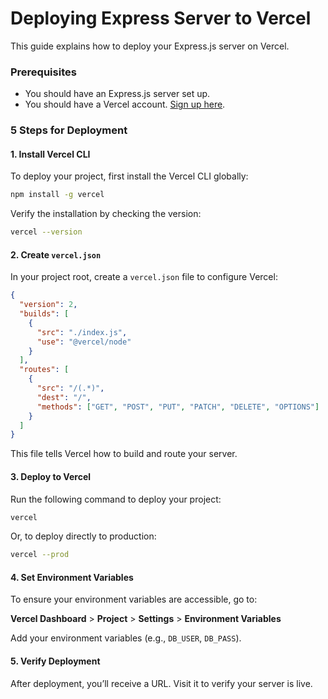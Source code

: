 # Deploying Express Server to Vercel

This guide explains how to deploy your Express.js server on Vercel.

### Prerequisites

- You should have an Express.js server set up.
- You should have a Vercel account. [Sign up here](https://vercel.com/signup).

### 5 Steps for Deployment

#### 1. Install Vercel CLI

To deploy your project, first install the Vercel CLI globally:

```bash
npm install -g vercel
```

Verify the installation by checking the version:

```bash
vercel --version
```

#### 2. Create `vercel.json`

In your project root, create a `vercel.json` file to configure Vercel:

```json
{
  "version": 2,
  "builds": [
    {
      "src": "./index.js",
      "use": "@vercel/node"
    }
  ],
  "routes": [
    {
      "src": "/(.*)",
      "dest": "/",
      "methods": ["GET", "POST", "PUT", "PATCH", "DELETE", "OPTIONS"]
    }
  ]
}
```

This file tells Vercel how to build and route your server.

#### 3. Deploy to Vercel

Run the following command to deploy your project:

```bash
vercel
```

Or, to deploy directly to production:

```bash
vercel --prod
```

#### 4. Set Environment Variables

To ensure your environment variables are accessible, go to:

**Vercel Dashboard** > **Project** > **Settings** > **Environment Variables**

Add your environment variables (e.g., `DB_USER`, `DB_PASS`).

#### 5. Verify Deployment

After deployment, you’ll receive a URL. Visit it to verify your server is live.
